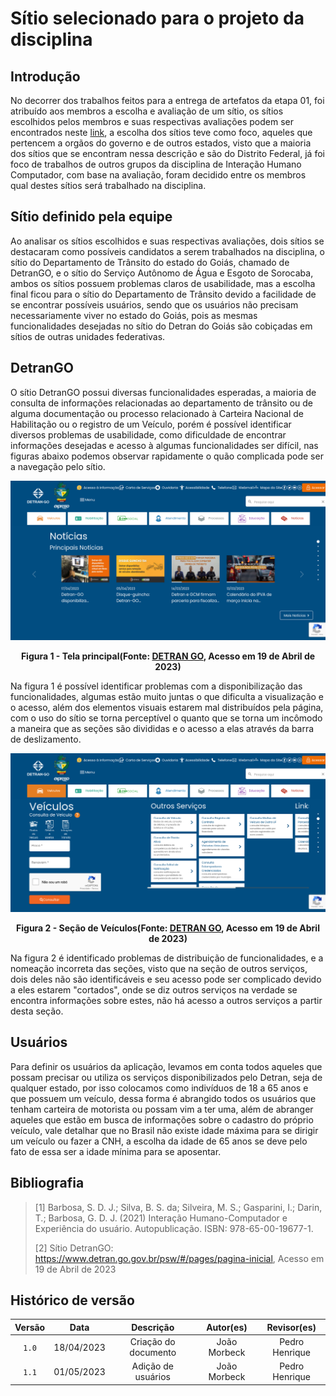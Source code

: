 # Sítio selecionado para o projeto da disciplina

## Introdução

No decorrer dos trabalhos feitos para a entrega de artefatos da etapa 01, foi atribuído aos membros a escolha e avaliação de um sítio, os sítios escolhidos pelos membros e suas respectivas avaliações podem ser encontrados neste [link](sites_avaliados/sites_avaliados.md), a escolha dos sítios teve como foco, aqueles que pertencem a orgãos do governo e de outros estados, visto que a maioria dos sítios que se encontram nessa descrição e são do Distrito Federal, já foi foco de trabalhos de outros grupos da disciplina de Interação Humano Computador, com base na avaliação, foram decidido entre os membros qual destes sítios será trabalhado na disciplina.

## Sítio definido pela equipe

Ao analisar os sítios escolhidos e suas respectivas avaliações, dois sítios se destacaram como possíveis candidatos a serem trabalhados na disciplina, o sítio do Departamento de Trânsito do estado do Goiás, chamado de DetranGO, e o sítio do Serviço Autônomo de Água e Esgoto de Sorocaba, ambos os sítios possuem problemas claros de usabilidade, mas a escolha final ficou para o sítio do Departamento de Trânsito devido a facilidade de se encontrar possíveis usuários, sendo que os usuários não precisam necessariamente viver no estado do Goiás, pois as mesmas funcionalidades desejadas no sítio do Detran do Goiás são cobiçadas em sítios de outras unidades federativas.

## DetranGO

O sítio DetranGO possui diversas funcionalidades esperadas, a maioria de consulta de informações relacionadas ao departamento de trânsito ou de alguma documentação ou processo relacionado à Carteira Nacional de Habilitação ou o registro de um Veículo, porém é possível identificar diversos problemas de usabilidade, como dificuldade de encontrar informações desejadas e acesso à algumas funcionalidades ser difícil, nas figuras abaixo podemos observar rapidamente o quão complicada pode ser a navegação pelo sítio.

<center>

![Tela principal](../assets/site_escolhido_DETRAN/tela-principal.png)

**Figura 1 - Tela principal(Fonte: [DETRAN GO](https://www.detran.go.gov.br/psw/#/pages/pagina-inicial), Acesso em 19 de Abril de 2023)**

</center>

Na figura 1 é possível identificar problemas com a disponibilização das funcionalidades, algumas estão muito juntas o que dificulta a visualização e o acesso, além dos elementos visuais estarem mal distribuídos pela página, com o uso do sítio se torna perceptível o quanto que se torna um incômodo a maneira que as seções são divididas e o acesso a elas através da barra de deslizamento.

<center>

![Seção de Veículos](../assets/site_escolhido_DETRAN/secao-veiculos.png)

**Figura 2 - Seção de Veículos(Fonte: [DETRAN GO](https://www.detran.go.gov.br/psw/#/pages/pagina-inicial), Acesso em 19 de Abril de 2023)**

</center>

Na figura 2 é identificado problemas de distribuição de funcionalidades, e a nomeação incorreta das seções, visto que na seção de outros serviços, dois deles não são identificáveis e seu acesso pode ser complicado devido a eles estarem "cortados", onde se diz outros serviços na verdade se encontra informações sobre estes, não há acesso a outros serviços a partir desta seção.

## Usuários

Para definir os usuários da aplicação, levamos em conta todos aqueles que possam precisar ou utiliza os serviços disponibilizados pelo Detran, seja de qualquer estado, por isso colocamos como indivíduos de 18 a 65 anos e que possuem um veículo, dessa forma é abrangido todos os usuários que tenham carteira de motorista ou possam vim a ter uma, além de abranger aqueles que estão em busca de informações sobre o cadastro do próprio veículo, vale detalhar que no Brasil não existe idade máxima para se dirigir um veículo ou fazer a CNH, a escolha da idade de 65 anos se deve pelo fato de essa ser a idade mínima para se aposentar.

## Bibliografia

> [1] Barbosa, S. D. J.; Silva, B. S. da; Silveira, M. S.; Gasparini, I.; Darin, T.; Barbosa, G. D. J. (2021) Interação Humano-Computador e Experiência do usuário. Autopublicação. ISBN: 978-65-00-19677-1.
> 
> [2] Sítio DetranGO: <https://www.detran.go.gov.br/psw/#/pages/pagina-inicial>, Acesso em 19 de Abril de 2023

## Histórico de versão

| Versão   | Data       | Descrição            | Autor(es)     | Revisor(es)    |
|:--------:|:----------:|:--------------------:|:-------------:|:--------------:|
| `1.0`    | 18/04/2023 | Criação do documento | João Morbeck  | Pedro Henrique |
| `1.1`    | 01/05/2023 | Adição de usuários   | João Morbeck  | Pedro Henrique |
